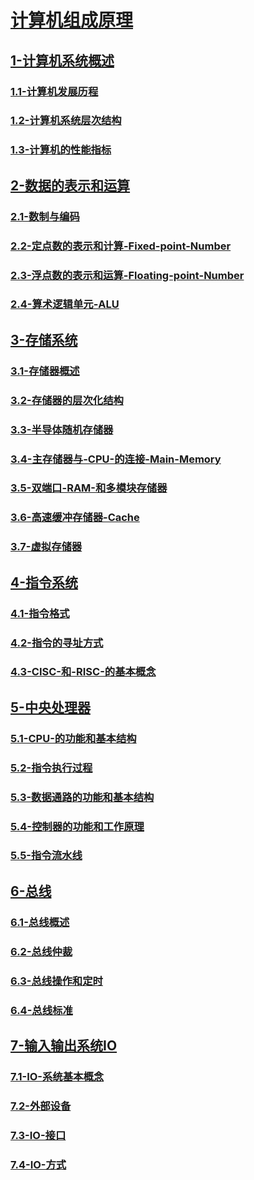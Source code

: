 # [计算机组成原理](./README.md)

## [1-计算机系统概述](./1-计算机系统概述/README.md)

### [1.1-计算机发展历程](./1-计算机系统概述/1.1-计算机发展历程/README.md)

### [1.2-计算机系统层次结构](./1-计算机系统概述/1.2-计算机系统层次结构/README.md)

### [1.3-计算机的性能指标](./1-计算机系统概述/1.3-计算机的性能指标/README.md)

## [2-数据的表示和运算](./2-数据的表示和运算/README.md)

### [2.1-数制与编码](./2-数据的表示和运算/2.1-数制与编码/README.md)

### [2.2-定点数的表示和计算-Fixed-point-Number](./2-数据的表示和运算/2.2-定点数的表示和计算-Fixed-point-Number/README.md)

### [2.3-浮点数的表示和运算-Floating-point-Number](./2-数据的表示和运算/2.3-浮点数的表示和运算-Floating-point-Number/README.md)

### [2.4-算术逻辑单元-ALU](./2-数据的表示和运算/2.4-算术逻辑单元-ALU/README.md)

## [3-存储系统](./3-存储系统/README.md)

### [3.1-存储器概述](./3-存储系统/3.1-存储器概述/README.md)

### [3.2-存储器的层次化结构](./3-存储系统/3.2-存储器的层次化结构/README.md)

### [3.3-半导体随机存储器](./3-存储系统/3.3-半导体随机存储器/README.md)

### [3.4-主存储器与-CPU-的连接-Main-Memory](./3-存储系统/3.4-主存储器与-CPU-的连接-Main-Memory/README.md)

### [3.5-双端口-RAM-和多模块存储器](./3-存储系统/3.5-双端口-RAM-和多模块存储器/README.md)

### [3.6-高速缓冲存储器-Cache](./3-存储系统/3.6-高速缓冲存储器-Cache/README.md)

### [3.7-虚拟存储器](./3-存储系统/3.7-虚拟存储器/README.md)

## [4-指令系统](./4-指令系统/README.md)

### [4.1-指令格式](./4-指令系统/4.1-指令格式/README.md)

### [4.2-指令的寻址方式](./4-指令系统/4.2-指令的寻址方式/README.md)

### [4.3-CISC-和-RISC-的基本概念](./4-指令系统/4.3-CISC-和-RISC-的基本概念/README.md)

## [5-中央处理器](./5-中央处理器/README.md)

### [5.1-CPU-的功能和基本结构](./5-中央处理器/5.1-CPU-的功能和基本结构/README.md)

### [5.2-指令执行过程](./5-中央处理器/5.2-指令执行过程/README.md)

### [5.3-数据通路的功能和基本结构](./5-中央处理器/5.3-数据通路的功能和基本结构/README.md)

### [5.4-控制器的功能和工作原理](./5-中央处理器/5.4-控制器的功能和工作原理/README.md)

### [5.5-指令流水线](./5-中央处理器/5.5-指令流水线/README.md)

## [6-总线](./6-总线/README.md)

### [6.1-总线概述](./6-总线/6.1-总线概述/README.md)

### [6.2-总线仲裁](./6-总线/6.2-总线仲裁/README.md)

### [6.3-总线操作和定时](./6-总线/6.3-总线操作和定时/README.md)

### [6.4-总线标准](./6-总线/6.4-总线标准/README.md)

## [7-输入输出系统IO](./7-输入输出系统IO/README.md)

### [7.1-IO-系统基本概念](./7-输入输出系统IO/7.1-IO-系统基本概念/README.md)

### [7.2-外部设备](./7-输入输出系统IO/7.2-外部设备/README.md)

### [7.3-IO-接口](./7-输入输出系统IO/7.3-IO-接口/README.md)

### [7.4-IO-方式](./7-输入输出系统IO/7.4-IO-方式/README.md)